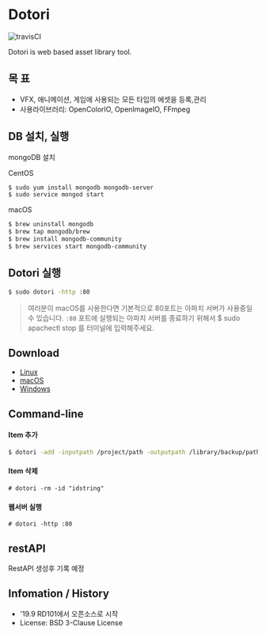 # Dotori

![travisCI](https://secure.travis-ci.org/rd101/dotori.png)

Dotori is web based asset library tool.

## 목 표
- VFX, 애니메이션, 게임에 사용되는 모든 타입의 에셋을 등록,관리
- 사용라이브러리: OpenColorIO, OpenImageIO, FFmpeg

## DB 설치, 실행
mongoDB 설치

CentOS

```bash
$ sudo yum install mongodb mongodb-server
$ sudo service mongod start
```

macOS

```bash
$ brew uninstall mongodb
$ brew tap mongodb/brew
$ brew install mongodb-community
$ brew services start mongodb-community
```

## Dotori 실행

```bash
$ sudo dotori -http :80
```

> 여러분이 macOS를 사용한다면 기본적으로 80포트는 아파치 서버가 사용중일 수 있습니다. `:80` 포트에 실행되는 아파치 서버를 종료하기 위해서 $ sudo apachectl stop 를 터미널에 입력해주세요.

## Download
- [Linux](https://github.com/RD101/dotori/releases/download/v0.0.1/dotori_linux_x86-64.tgz) 
- [macOS](https://github.com/RD101/dotori/releases/download/v0.0.1/dotori_darwin_x86-64.tgz)
- [Windows](https://github.com/RD101/dotori/releases/download/v0.0.1/dotori_windows_x86-64.tgz)

## Command-line

#### Item 추가
```bash
$ dotori -add -inputpath /project/path -outputpath /library/backup/path -author woong -tag asset,3D -description 설명 -type maya
```

#### Item 삭제
```
# dotori -rm -id "idstring"
```

#### 웹서버 실행
```
# dotori -http :80
```

## restAPI
RestAPI 생성후 기록 예정

## Infomation / History
- '19.9 RD101에서 오픈소스로 시작
- License: BSD 3-Clause License